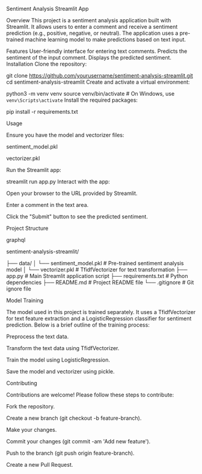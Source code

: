 Sentiment Analysis Streamlit App


Overview
This project is a sentiment analysis application built with Streamlit. It allows users to enter a comment and receive a sentiment prediction (e.g., positive, negative, or neutral). The application uses a pre-trained machine learning model to make predictions based on text input.



Features
User-friendly interface for entering text comments.
Predicts the sentiment of the input comment.
Displays the predicted sentiment.
Installation
Clone the repository:


git clone https://github.com/yourusername/sentiment-analysis-streamlit.git
cd sentiment-analysis-streamlit
Create and activate a virtual environment:


python3 -m venv venv
source venv/bin/activate  # On Windows, use `venv\Scripts\activate`
Install the required packages:


pip install -r requirements.txt

Usage

Ensure you have the model and vectorizer files:

sentiment_model.pkl

vectorizer.pkl

Run the Streamlit app:


streamlit run app.py
Interact with the app:

Open your browser to the URL provided by Streamlit.

Enter a comment in the text area.

Click the "Submit" button to see the predicted sentiment.

Project Structure

graphql

sentiment-analysis-streamlit/

├── data/
│   └── sentiment_model.pkl         # Pre-trained sentiment analysis model
│   └── vectorizer.pkl              # TfidfVectorizer for text transformation
├── app.py                          # Main Streamlit application script
├── requirements.txt                # Python dependencies
├── README.md                       # Project README file
└── .gitignore                      # Git ignore file


Model Training

The model used in this project is trained separately. It uses a TfidfVectorizer for text feature extraction and a LogisticRegression classifier for sentiment prediction. Below is a brief outline of the training process:

Preprocess the text data.

Transform the text data using TfidfVectorizer.

Train the model using LogisticRegression.

Save the model and vectorizer using pickle.

Contributing

Contributions are welcome! Please follow these steps to contribute:

Fork the repository.

Create a new branch (git checkout -b feature-branch).

Make your changes.

Commit your changes (git commit -am 'Add new feature').

Push to the branch (git push origin feature-branch).

Create a new Pull Request.

